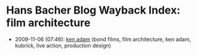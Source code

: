 # Hans Bacher Blog Wayback Index: film architecture

* 2009-11-06 (07:46): [ken adam](https://web.archive.org/web/https://one1more2time3.wordpress.com/2009/11/06/ken-adam/) (bond films, film architecture, ken adam, kubrick, live action, production design)